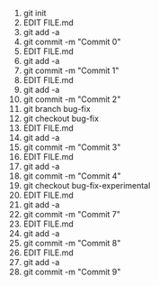 1. git init
2. EDIT FILE.md
3. git add -a
4. git commit -m "Commit 0"
5. EDIT FILE.md
6. git add -a
7. git commit -m "Commit 1"
8. EDIT FILE.md
9. git add -a
10. git commit -m "Commit 2"
11. git branch bug-fix
12. git checkout bug-fix
13. EDIT FILE.md
14. git add -a
15. git commit -m "Commit 3"
16. EDIT FILE.md
17. git add -a
18. git commit -m "Commit 4"
26. git checkout bug-fix-experimental
27. EDIT FILE.md
28. git add -a
29. git commit -m "Commit 7"
30. EDIT FILE.md
31. git add -a
32. git commit -m "Commit 8"
33. EDIT FILE.md
34. git add -a
35. git commit -m "Commit 9"